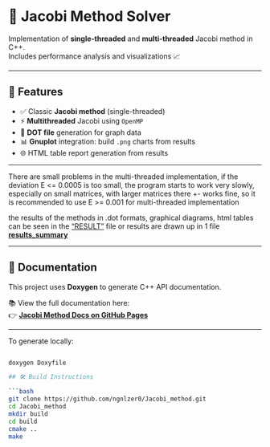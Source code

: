 # 🔢 Jacobi Method Solver

Implementation of **single-threaded** and **multi-threaded** Jacobi method in C++.  
Includes performance analysis and visualizations 📈

---

## 📌 Features

- ✅ Classic **Jacobi method** (single-threaded)
- ⚡ **Multithreaded** Jacobi using `OpenMP`
- 📄 **DOT file** generation for graph data
- 📊 **Gnuplot** integration: build `.png` charts from results
- 🌐 HTML table report generation from results

---

There are small problems in the multi-threaded implementation, 
if the deviation E <= 0.0005 is too small, the program starts to work very slowly, 
especially on small matrices, with larger matrices there +- works fine, 
so it is recommended to use E >= 0.001 for multi-threaded implementation


the results of the methods in .dot formats, graphical diagrams, html tables can be seen in the 
[“RESULT”](https://github.com/ngnlzer0/Jacobi_method/tree/main/Lab3_%20Jacobi_method/results) file
or results are drawn up in 1 file 
[**results_summary**](https://github.com/ngnlzer0/Jacobi_method/blob/main/Lab3_%20Jacobi_method/results/results_summary.md)

---

## 📄 Documentation

This project uses **Doxygen** to generate C++ API documentation.  

📚 View the full documentation here:  
👉 [**Jacobi Method Docs on GitHub Pages**](https://ngnlzer0.github.io/Jacobi_method/)

---

To generate locally:

```bash

doxygen Doxyfile

## 🛠️ Build Instructions

```bash
git clone https://github.com/ngnlzer0/Jacobi_method.git
cd Jacobi_method
mkdir build
cd build
cmake ..
make
